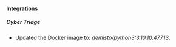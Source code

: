 #### Integrations
##### Cyber Triage
- Updated the Docker image to: *demisto/python3:3.10.10.47713*.
